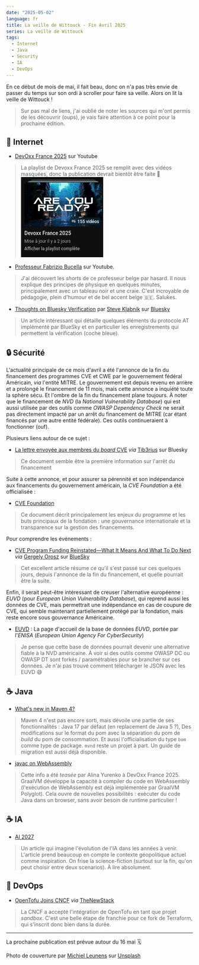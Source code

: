```yaml
---
date: "2025-05-02"
language: fr
title: La veille de Wittouck - Fin Avril 2025
series: La veille de Wittouck
tags:
  - Internet
  - Java
  - Security
  - IA
  - DevOps
---
```


En ce début de mois de mai, il fait beau, donc on n'a pas très envie de passer du temps sur son ordi à scroller pour faire sa veille.
Alors on lit la veille de Wittouck !

> Sur pas mal de liens, j'ai oublié de noter les sources qui m'ont permis de les découvrir (oups), je vais faire attention à ce point pour la prochaine édition.

<!--more-->

## 🛜 Internet

* [DevOxx France 2025](https://www.youtube.com/playlist?list=PLTbQvx84FrATiYy0se8yoHJHicXtmDbB-) sur Youtube

> La playlist de Devoxx France 2025 se remplit avec des vidéos masquées, donc la publication devrait bientôt être faite 🤞
> ![](devoxx-playlist.png)

* [Professeur Fabrizio Bucella](https://www.youtube.com/@FabrizioBucella/shorts) sur Youtube.

> J'ai découvert les _shorts_ de ce professeur belge par hasard. Il nous explique des principes de physique en quelques minutes, principalement avec un tableau noir et une craie. C'est incroyable de pédagogie, plein d'humour et de bel accent belge 🇧🇪. Salukes.

* [Thoughts on Bluesky Verification](https://steveklabnik.com/writing/thoughts-on-bluesky-verification/?utm_source=pocket_list) par [Steve Klabnik](https://bsky.app/profile/steveklabnik.com) sur [Bluesky](https://bsky.app/profile/steveklabnik.com/post/3lne4frl43s2d)

> Un article intéressant qui détaille quelques éléments du protocole AT implémenté par BlueSky et en particulier les enregistrements qui permettent la vérification (coche bleue).

## 🔒 Sécurité

L'actualité principale de ce mois d'avril a été l'annonce de la fin du financement des programmes CVE et CWE par le gouvernement fédéral Américain, _via_ l'entité MITRE. Le gouvernement est depuis revenu en arrière et a prolongé le financement de 11 mois, mais cette annonce a inquiété toute la sphère sécu. Et l'ombre de la fin du financement plane toujours.
À noter que le financement de _NVD_ (la _National Vulnerability Database_) qui est aussi utilisée par des outils comme _OWASP Dependency Check_ ne serait pas directement impacté par un arrêt du financement de MITRE (car étant financés par une autre entité fédérale). Ces outils continueraient à fonctionner (ouf).

Plusieurs liens autour de ce sujet :

* [La lettre envoyée aux membres du _board_ CVE](https://bsky.app/profile/tib3rius.bsky.social/post/3lmulrbygoe2g) _via_ [Tib3rius](https://bsky.app/profile/tib3rius.bsky.social) sur Bluesky

> Ce document semble être la première information sur l'arrêt du financement

Suite à cette annonce, et pour assurer sa pérennité et son indépendance aux financements du gouvernement américain, la _CVE Foundation_ a été officialisée :

* [CVE Foundation](https://www.thecvefoundation.org/)

> Ce document décrit principalement les enjeux du programme et les buts principaux de la fondation : une gouvernance internationale et la transparence sur la gestion des financements.

Pour comprendre les événements : 

* [CVE Program Funding Reinstated—What It Means And What To Do Next](https://www.forbes.com/sites/kateoflahertyuk/2025/04/16/cve-program-funding-cut-what-it-means-and-what-to-do-next/) _via_ [Gergely Orosz](https://bsky.app/profile/gergely.pragmaticengineer.com) sur [BlueSky](https://bsky.app/profile/gergely.pragmaticengineer.com/post/3lmwpojt55c27)

> Cet excellent article résume ce qu'il s'est passé sur ces quelques jours, depuis l'annonce de la fin du financement, et quelle pourrait être la suite.

Enfin, il serait peut-être intéressant de creuser l'alternative européenne : _EUVD_ (pour _European Union Vulnerability Database_), qui reprend aussi les données de CVE, mais permettrait une indépendance en cas de coupure de CVE, qui semble maintenant partiellement protégé par la fondation, mais reste encore sous gouvernance Américaine.

* [EUVD](https://euvd.enisa.europa.eu/homepage) : La page d'accueil de la base de données _EUVD_, portée par l'_ENISA_ (_European Union Agency For CyberSecurity_)

> Je pense que cette base de données pourrait devenir une alternative fiable à la NVD américaine. À voir si des outils comme OWASP DC ou OWASP DT sont forkés / paramétrables pour se brancher sur ces données. Je n'ai pas trouvé comment télécharger le JSON avec les EUVD 😅

## ☕ Java

* [What's new in Maven 4?](https://maven.apache.org/whatsnewinmaven4.html)

> Maven 4 n'est pas encore sorti, mais dévoile une partie de ses fonctionnalités : Java 17 par défaut (en replacement de Java 5 ?), Des modifications sur le format du pom avec la séparation du pom de _build_ du pom de consommation. Et aussi l'officialisation du type `bom` comme type de package. `mvnd` reste un projet à part. Un guide de migration est aussi déjà disponible.

* [javac on WebAssembly](https://graalvm.github.io/graalvm-demos/native-image/wasm-javac/)

> Cette info a été _teasée_ par Alina Yurenko à DevOxx France 2025. GraalVM développe la capacité à compiler du code en WebAssembly (l'exécution de WebAssembly est déjà implémentée par GraalVM Polyglot). Cela ouvre de nouvelles possibilités : exécuter du code Java dans un browser, sans avoir besoin de runtime particulier !

## ☕ IA

* [AI 2027](https://ai-2027.com)

> Un article qui imagine l'évolution de l'IA dans les années à venir. L'article prend beaucoup en compte le contexte géopolitique actuel comme inspiration. On frise la science-fiction (surtout sur la fin, qu'on peut choisir entre deux scenarios). À lire absolument.

## 👷 DevOps

* [OpenTofu Joins CNCF](https://thenewstack.io/opentofu-joins-cncf-new-home-for-open-source-iac-project/?utm_source=pocket_list) _via_ [TheNewStack](https://thenewstack.io)

> La CNCF a accepté l'intégration de OpenTofu en tant que projet _sandbox_. C'est une belle étape de franchie pour ce fork de Terraform, qui s'inscrit donc bien dans la durée.

---

La prochaine publication est prévue autour du 16 mai 🗓️

Photo de couverture par [Michiel Leunens](https://unsplash.com/@leunesmedia?utm_content=creditCopyText&utm_medium=referral&utm_source=unsplash) sur [Unsplash](https://unsplash.com/photos/white-ceramic-mug-on-white-ceramic-saucer-beside-bread-on-white-ceramic-plate-0wIHsm2_1fc?utm_content=creditCopyText&utm_medium=referral&utm_source=unsplash)